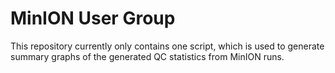 # MinION User Group

This repository currently only contains one script, which is used to generate summary graphs of the
generated QC statistics from MinION runs.
